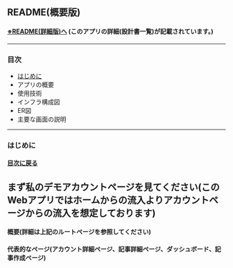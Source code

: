 
## README(概要版)
#### [※README(詳細版)へ](./docs/index.md) (このアプリの詳細(設計書一覧)が記載されています。)
---
### 目次
- [はじめに](#はじめに)
- アプリの概要
- 使用技術
- インフラ構成図
- ER図
- 主要な画面の説明
---
### はじめに
#### [目次に戻る](#目次)
まず私のデモアカウントページを見てください(このWebアプリではホームからの流入よりアカウントページからの流入を想定しております)
---
#### 概要(詳細は上記のルートページを参照してください)
#### 代表的なページ(アカウント詳細ページ、記事詳細ページ、ダッシュボード、記事作成ページ)